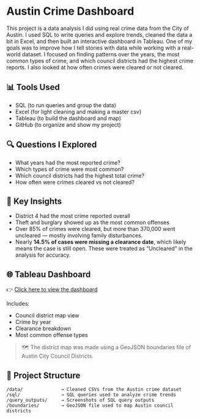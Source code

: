 # Austin Crime Dashboard

This project is a data analysis I did using real crime data from the City of Austin. I used SQL to write queries and explore trends, cleaned the data a bit in Excel, 
and then built an interactive dashboard in Tableau. One of my goals was to improve how I tell stories with data while working with a real-world dataset.
I focused on finding patterns over the years, the most common types of crime, and which council districts had the highest crime reports. 
I also looked at how often crimes were cleared or not cleared.

## 📊 Tools Used
- SQL (to run queries and group the data)
- Excel (for light cleaning and making a master csv)
- Tableau (to build the dashboard and map)
- GitHub (to organize and show my project)

## 🔍 Questions I Explored
- What years had the most reported crime?
- Which types of crime were most common?
- Which council districts had the highest total crime?
- How often were crimes cleared vs not cleared?

## 🔑 Key Insights
- District 4 had the most crime reported overall
- Theft and burglary showed up as the most common offenses
- Over 85% of crimes were cleared, but more than 370,000 went uncleared — mostly involving family disturbances.
- Nearly **14.5% of cases were missing a clearance date**, which likely means the case is still open. These were treated as “Uncleared” in the analysis for accuracy.

## 🌐 Tableau Dashboard
👉 [Click here to view the dashboard](https://public.tableau.com/app/profile/jason.d1077/viz/austin_tableau_project/Dashboard1)

Includes:
- Council district map view
- Crime by year
- Clearance breakdown
- Most common offense types


> 🗺️ The district map was made using a GeoJSON boundaries file of Austin City Council Districts.

## 📁 Project Structure

```
/data/              → Cleaned CSVs from the Austin crime dataset  
/sql/               → SQL queries used to analyze crime trends  
/query_outputs/     → Screenshots of SQL query outputs  
/boundaries/        → GeoJSON file used to map Austin council districts  
```
